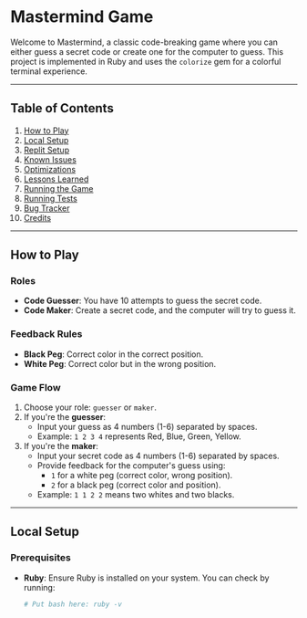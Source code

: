# Mastermind Game

Welcome to Mastermind, a classic code-breaking game where you can either guess a secret code or create one for the computer to guess. This project is implemented in Ruby and uses the `colorize` gem for a colorful terminal experience.

---

## Table of Contents
1. [How to Play](#how-to-play)
2. [Local Setup](#local-setup)
3. [Replit Setup](#replit-setup)
4. [Known Issues](#known-issues)
5. [Optimizations](#optimizations)
6. [Lessons Learned](#lessons-learned)
7. [Running the Game](#running-the-game)
8. [Running Tests](#running-tests)
9. [Bug Tracker](#bug-tracker)
10. [Credits](#credits)

---

## How to Play

### Roles
- **Code Guesser**: You have 10 attempts to guess the secret code.
- **Code Maker**: Create a secret code, and the computer will try to guess it.

### Feedback Rules
- **Black Peg**: Correct color in the correct position.
- **White Peg**: Correct color but in the wrong position.

### Game Flow
1. Choose your role: `guesser` or `maker`.
2. If you're the **guesser**:
   - Input your guess as 4 numbers (1-6) separated by spaces.
   - Example: `1 2 3 4` represents Red, Blue, Green, Yellow.
3. If you're the **maker**:
   - Input your secret code as 4 numbers (1-6) separated by spaces.
   - Provide feedback for the computer's guess using:
     - `1` for a white peg (correct color, wrong position).
     - `2` for a black peg (correct color and position).
   - Example: `1 1 2 2` means two whites and two blacks.

---

## Local Setup

### Prerequisites
- **Ruby**: Ensure Ruby is installed on your system. You can check by running:
  ```bash
  # Put bash here: ruby -v
